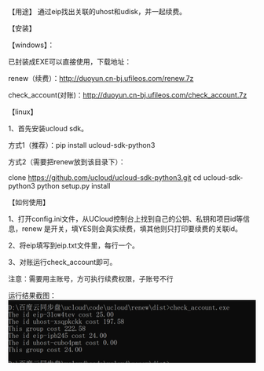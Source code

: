 
【用途】
通过eip找出关联的uhost和udisk，并一起续费。



【安装】

【windows】：

已封装成EXE可以直接使用，下载地址：

renew（续费）：http://duoyun.cn-bj.ufileos.com/renew.7z

check_account(对账)：http://duoyun.cn-bj.ufileos.com/check_account.7z

【linux】

1、首先安装ucloud sdk。

  方式1（推荐）：pip install ucloud-sdk-python3 
  
  方式2（需要把renew放到该目录下）：
  
  clone https://github.com/ucloud/ucloud-sdk-python3.git
  cd ucloud-sdk-python3
  python setup.py install

【如何使用】

1、打开config.ini文件，从UCloud控制台上找到自己的公钥、私钥和项目id等信息，renew 是开关，填YES则会真实续费，填其他则只打印要续费的关联id。

2、将eip填写到eip.txt文件里，每行一个。

3、对账运行check_account即可。
  
注意：需要用主账号，方可执行续费权限，子账号不行

运行结果截图：
![image](https://github.com/lious68/renew/blob/master/images/check.png)
